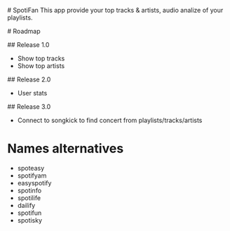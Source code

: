 # SpotiFan
This app provide your top tracks & artists, audio analize of your playlists.

# Roadmap

## Release 1.0
- Show top tracks
- Show top artists

## Release 2.0
- User stats

## Release 3.0
- Connect to songkick to find concert from playlists/tracks/artists

# Names alternatives
- spoteasy
- spotifyam
- easyspotify
- spotinfo
- spotilife
- dailify
- spotifun
- spotisky
